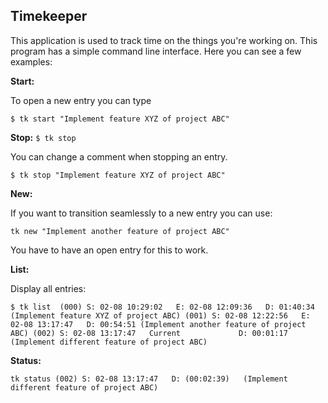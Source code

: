 Timekeeper
----------

This application is used to track time on the things you're working on. This program has a simple command line interface. Here you can see a few examples:


**Start:**

To open a new entry you can type

`$ tk start "Implement feature XYZ of project ABC"`

**Stop:**
`
$ tk stop
`

You can change a comment when stopping an entry. 

`$ tk stop "Implement feature XYZ of project ABC"`


**New:**

If you want to transition seamlessly to a new entry you can use:

`tk new "Implement another feature of project ABC"`

You have to have an open entry for this to work.

**List:**

Display all entries:

`$ tk list 
(000) S: 02-08 10:29:02   E: 02-08 12:09:36   D: 01:40:34 (Implement feature XYZ of project ABC)
(001) S: 02-08 12:22:56   E: 02-08 13:17:47   D: 00:54:51 (Implement another feature of project ABC)
(002) S: 02-08 13:17:47   Current             D: 00:01:17 (Implement different feature of project ABC)`


**Status:**

`tk status
(002) S: 02-08 13:17:47   D: (00:02:39)   (Implement different feature of project ABC)`

